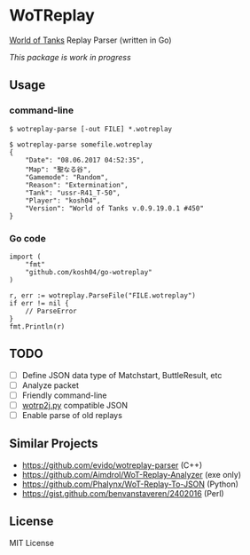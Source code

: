 # WoTReplay

[World of Tanks](https://worldoftanks.com/) Replay Parser (written in Go)

*This package is work in progress*

## Usage

### command-line

    $ wotreplay-parse [-out FILE] *.wotreplay

    $ wotreplay-parse somefile.wotreplay
    {
	    "Date": "08.06.2017 04:52:35",
	    "Map": "聖なる谷",
	    "Gamemode": "Random",
	    "Reason": "Extermination",
	    "Tank": "ussr-R41_T-50",
	    "Player": "kosh04",
	    "Version": "World of Tanks v.0.9.19.0.1 #450"
    }

### Go code

    import (
        "fmt"
    	"github.com/kosh04/go-wotreplay"
    )
    
    r, err := wotreplay.ParseFile("FILE.wotreplay")
    if err != nil {
        // ParseError
    }
    fmt.Println(r)


## TODO

- [ ] Define JSON data type of Matchstart, ButtleResult, etc
- [ ] Analyze packet
- [ ] Friendly command-line
- [ ] [wotrp2j.py](https://github.com/Phalynx/WoT-Replay-To-JSON) compatible JSON
- [ ] Enable parse of old replays

## Similar Projects

- https://github.com/evido/wotreplay-parser (C++)
- https://github.com/Aimdrol/WoT-Replay-Analyzer (exe only)
- https://github.com/Phalynx/WoT-Replay-To-JSON (Python)
- https://gist.github.com/benvanstaveren/2402016 (Perl)

## License

MIT License
